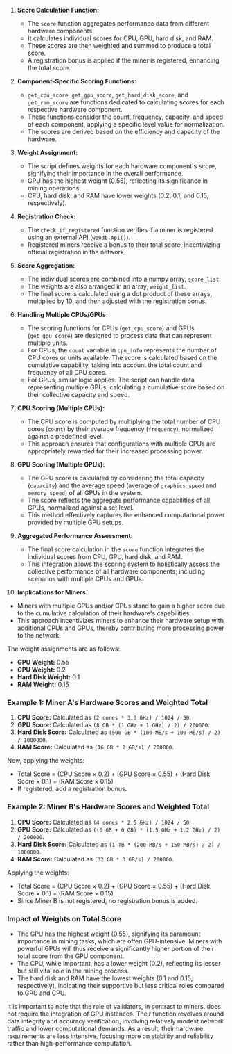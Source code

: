 1. **Score Calculation Function:**
    - The `score` function aggregates performance data from different hardware components.
    - It calculates individual scores for CPU, GPU, hard disk, and RAM.
    - These scores are then weighted and summed to produce a total score.
    - A registration bonus is applied if the miner is registered, enhancing the total score.

2. **Component-Specific Scoring Functions:**
    - `get_cpu_score`, `get_gpu_score`, `get_hard_disk_score`, and `get_ram_score` are functions dedicated to
      calculating scores for each respective hardware component.
    - These functions consider the count, frequency, capacity, and speed of each component, applying a specific level
      value for normalization.
    - The scores are derived based on the efficiency and capacity of the hardware.

3. **Weight Assignment:**
    - The script defines weights for each hardware component's score, signifying their importance in the overall
      performance.
    - GPU has the highest weight (0.55), reflecting its significance in mining operations.
    - CPU, hard disk, and RAM have lower weights (0.2, 0.1, and 0.15, respectively).

4. **Registration Check:**
    - The `check_if_registered` function verifies if a miner is registered using an external API (`wandb.Api()`).
    - Registered miners receive a bonus to their total score, incentivizing official registration in the network.

5. **Score Aggregation:**
    - The individual scores are combined into a numpy array, `score_list`.
    - The weights are also arranged in an array, `weight_list`.
    - The final score is calculated using a dot product of these arrays, multiplied by 10, and then adjusted with the
      registration bonus.

6. **Handling Multiple CPUs/GPUs:**
    - The scoring functions for CPUs (`get_cpu_score`) and GPUs (`get_gpu_score`) are designed to process data that can
      represent multiple units.
    - For CPUs, the `count` variable in `cpu_info` represents the number of CPU cores or units available. The score is
      calculated based on the cumulative capability, taking into account the total count and frequency of all CPU cores.
    - For GPUs, similar logic applies. The script can handle data representing multiple GPUs, calculating a cumulative
      score based on their collective capacity and speed.

7. **CPU Scoring (Multiple CPUs):**
    - The CPU score is computed by multiplying the total number of CPU cores (`count`) by their average
      frequency (`frequency`), normalized against a predefined level.
    - This approach ensures that configurations with multiple CPUs are appropriately rewarded for their increased
      processing power.

8. **GPU Scoring (Multiple GPUs):**
    - The GPU score is calculated by considering the total capacity (`capacity`) and the average speed (average
      of `graphics_speed` and `memory_speed`) of all GPUs in the system.
    - The score reflects the aggregate performance capabilities of all GPUs, normalized against a set level.
    - This method effectively captures the enhanced computational power provided by multiple GPU setups.

9. **Aggregated Performance Assessment:**
    - The final score calculation in the `score` function integrates the individual scores from CPU, GPU, hard disk, and
      RAM.
    - This integration allows the scoring system to holistically assess the collective performance of all hardware
      components, including scenarios with multiple CPUs and GPUs.

10. **Implications for Miners:**

- Miners with multiple GPUs and/or CPUs stand to gain a higher score due to the cumulative calculation of their
  hardware's capabilities.
- This approach incentivizes miners to enhance their hardware setup with additional CPUs and GPUs, thereby contributing
  more processing power to the network.

The weight assignments are as follows:

- **GPU Weight:** 0.55
- **CPU Weight:** 0.2
- **Hard Disk Weight:** 0.1
- **RAM Weight:** 0.15

### Example 1: Miner A's Hardware Scores and Weighted Total

1. **CPU Score:** Calculated as `(2 cores * 3.0 GHz) / 1024 / 50`.
2. **GPU Score:** Calculated as `(8 GB * (1 GHz + 1 GHz) / 2) / 200000`.
3. **Hard Disk Score:** Calculated as `(500 GB * (100 MB/s + 100 MB/s) / 2) / 1000000`.
4. **RAM Score:** Calculated as `(16 GB * 2 GB/s) / 200000`.

Now, applying the weights:

- Total Score = (CPU Score × 0.2) + (GPU Score × 0.55) + (Hard Disk Score × 0.1) + (RAM Score × 0.15)
- If registered, add a registration bonus.

### Example 2: Miner B's Hardware Scores and Weighted Total

1. **CPU Score:** Calculated as `(4 cores * 2.5 GHz) / 1024 / 50`.
2. **GPU Score:** Calculated as `((6 GB + 6 GB) * (1.5 GHz + 1.2 GHz) / 2) / 200000`.
3. **Hard Disk Score:** Calculated as `(1 TB * (200 MB/s + 150 MB/s) / 2) / 1000000`.
4. **RAM Score:** Calculated as `(32 GB * 3 GB/s) / 200000`.

Applying the weights:

- Total Score = (CPU Score × 0.2) + (GPU Score × 0.55) + (Hard Disk Score × 0.1) + (RAM Score × 0.15)
- Since Miner B is not registered, no registration bonus is added.

### Impact of Weights on Total Score

- The GPU has the highest weight (0.55), signifying its paramount importance in mining tasks, which are often
  GPU-intensive. Miners with powerful GPUs will thus receive a significantly higher portion of their total score from
  the GPU component.
- The CPU, while important, has a lower weight (0.2), reflecting its lesser but still vital role in the mining process.
- The hard disk and RAM have the lowest weights (0.1 and 0.15, respectively), indicating their supportive but less
  critical roles compared to GPU and CPU.

It is important to note that the role of validators, in contrast to miners, does not require the integration of GPU
instances. Their function revolves around data integrity and accuracy verification, involving relatively modest network
traffic and lower computational demands. As a result, their hardware requirements are less intensive, focusing more on
stability and reliability rather than high-performance computation.